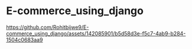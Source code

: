 # E-commerce_using_django


https://github.com/Rohitbijwe9/E-commerce_using_django/assets/142085901/b5d58d3e-f5c7-4ab9-b284-1504c0683aa9






